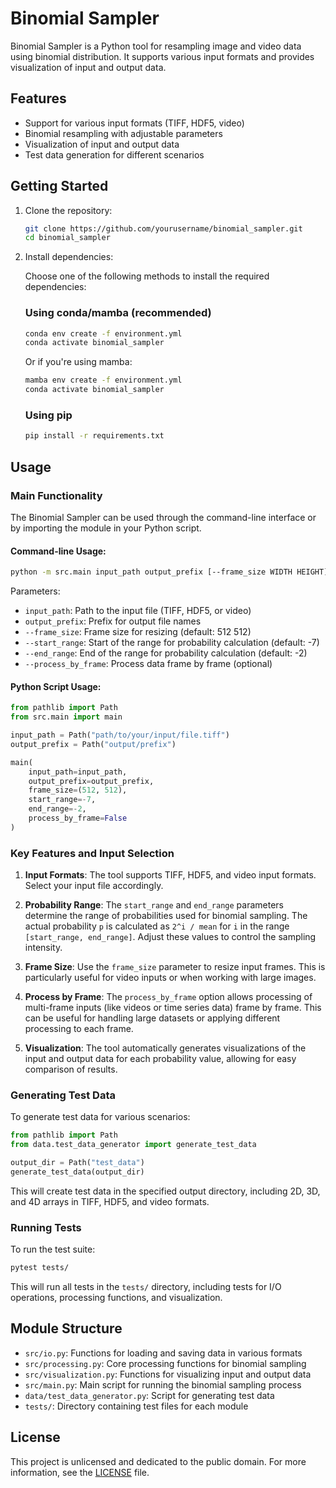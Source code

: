 # Binomial Sampler

Binomial Sampler is a Python tool for resampling image and video data using binomial distribution. It supports various input formats and provides visualization of input and output data.

## Features

- Support for various input formats (TIFF, HDF5, video)
- Binomial resampling with adjustable parameters
- Visualization of input and output data
- Test data generation for different scenarios

## Getting Started

1. Clone the repository:
   ```bash
   git clone https://github.com/yourusername/binomial_sampler.git
   cd binomial_sampler
   ```

2. Install dependencies:

   Choose one of the following methods to install the required dependencies:

   ### Using conda/mamba (recommended)

   ```bash
   conda env create -f environment.yml
   conda activate binomial_sampler
   ```

   Or if you're using mamba:

   ```bash
   mamba env create -f environment.yml
   conda activate binomial_sampler
   ```

   ### Using pip

   ```bash
   pip install -r requirements.txt
   ```

## Usage

### Main Functionality

The Binomial Sampler can be used through the command-line interface or by importing the module in your Python script.

#### Command-line Usage:

```bash
python -m src.main input_path output_prefix [--frame_size WIDTH HEIGHT] [--start_range START] [--end_range END] [--process_by_frame]
```

Parameters:
- `input_path`: Path to the input file (TIFF, HDF5, or video)
- `output_prefix`: Prefix for output file names
- `--frame_size`: Frame size for resizing (default: 512 512)
- `--start_range`: Start of the range for probability calculation (default: -7)
- `--end_range`: End of the range for probability calculation (default: -2)
- `--process_by_frame`: Process data frame by frame (optional)

#### Python Script Usage:

```python
from pathlib import Path
from src.main import main

input_path = Path("path/to/your/input/file.tiff")
output_prefix = Path("output/prefix")

main(
    input_path=input_path,
    output_prefix=output_prefix,
    frame_size=(512, 512),
    start_range=-7,
    end_range=-2,
    process_by_frame=False
)
```

### Key Features and Input Selection

1. **Input Formats**: The tool supports TIFF, HDF5, and video input formats. Select your input file accordingly.

2. **Probability Range**: The `start_range` and `end_range` parameters determine the range of probabilities used for binomial sampling. The actual probability `p` is calculated as `2^i / mean` for `i` in the range `[start_range, end_range]`. Adjust these values to control the sampling intensity.

3. **Frame Size**: Use the `frame_size` parameter to resize input frames. This is particularly useful for video inputs or when working with large images.

4. **Process by Frame**: The `process_by_frame` option allows processing of multi-frame inputs (like videos or time series data) frame by frame. This can be useful for handling large datasets or applying different processing to each frame.

5. **Visualization**: The tool automatically generates visualizations of the input and output data for each probability value, allowing for easy comparison of results.

### Generating Test Data

To generate test data for various scenarios:

```python
from pathlib import Path
from data.test_data_generator import generate_test_data

output_dir = Path("test_data")
generate_test_data(output_dir)
```

This will create test data in the specified output directory, including 2D, 3D, and 4D arrays in TIFF, HDF5, and video formats.

### Running Tests

To run the test suite:

```bash
pytest tests/
```

This will run all tests in the `tests/` directory, including tests for I/O operations, processing functions, and visualization.

## Module Structure

- `src/io.py`: Functions for loading and saving data in various formats
- `src/processing.py`: Core processing functions for binomial sampling
- `src/visualization.py`: Functions for visualizing input and output data
- `src/main.py`: Main script for running the binomial sampling process
- `data/test_data_generator.py`: Script for generating test data
- `tests/`: Directory containing test files for each module

## License

This project is unlicensed and dedicated to the public domain. For more information, see the [LICENSE](LICENSE) file.